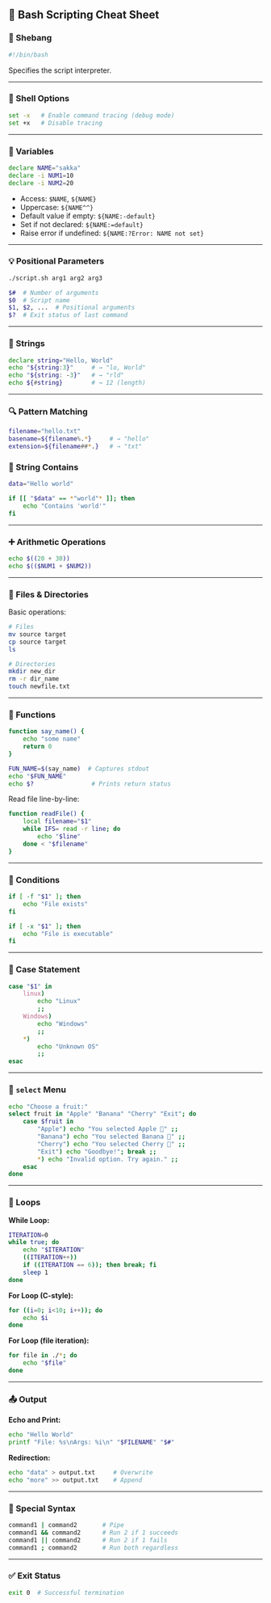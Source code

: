 ## 🐚 Bash Scripting Cheat Sheet

### 📌 Shebang

```bash
#!/bin/bash
```

Specifies the script interpreter.

---

### 🔧 Shell Options

```bash
set -x   # Enable command tracing (debug mode)
set +x   # Disable tracing
```

---

### 🧠 Variables

```bash
declare NAME="sakka"
declare -i NUM1=10
declare -i NUM2=20
```

- Access: `$NAME`, `${NAME}`  
- Uppercase: `${NAME^^}`  
- Default value if empty: `${NAME:-default}`  
- Set if not declared: `${NAME:=default}`  
- Raise error if undefined: `${NAME:?Error: NAME not set}`

---

### 💡 Positional Parameters

```bash
./script.sh arg1 arg2 arg3

$#  # Number of arguments
$0  # Script name
$1, $2, ...  # Positional arguments
$?  # Exit status of last command
```

---

### 🧵 Strings

```bash
declare string="Hello, World"
echo "${string:3}"     # → "lo, World"
echo "${string: -3}"   # → "rld"
echo ${#string}        # → 12 (length)
```

---

### 🔍 Pattern Matching

```bash
filename="hello.txt"
basename=${filename%.*}     # → "hello"
extension=${filename##*.}   # → "txt"
```

### 🔎 String Contains

```bash
data="Hello world"

if [[ "$data" == *"world"* ]]; then
    echo "Contains 'world'"
fi
```

---

### ➕ Arithmetic Operations

```bash
echo $((20 + 30))
echo $(($NUM1 + $NUM2))
```

---

### 📁 Files & Directories

Basic operations:
```bash
# Files
mv source target
cp source target
ls

# Directories
mkdir new_dir
rm -r dir_name
touch newfile.txt
```

---

### 🧩 Functions

```bash
function say_name() {
    echo "some name"
    return 0
}

FUN_NAME=$(say_name)  # Captures stdout
echo "$FUN_NAME"
echo $?                # Prints return status
```

Read file line-by-line:
```bash
function readFile() {
    local filename="$1"
    while IFS= read -r line; do
        echo "$line"
    done < "$filename"
}
```

---

### 🔘 Conditions

```bash
if [ -f "$1" ]; then
    echo "File exists"
fi

if [ -x "$1" ]; then
    echo "File is executable"
fi
```

---

### 🔄 Case Statement

```bash
case "$1" in
    linux)
        echo "Linux"
        ;;
    Windows)
        echo "Windows"
        ;;
    *)
        echo "Unknown OS"
        ;;
esac
```

---

### 🍎 `select` Menu

```bash
echo "Choose a fruit:"
select fruit in "Apple" "Banana" "Cherry" "Exit"; do
    case $fruit in
        "Apple") echo "You selected Apple 🍎" ;;
        "Banana") echo "You selected Banana 🍌" ;;
        "Cherry") echo "You selected Cherry 🍒" ;;
        "Exit") echo "Goodbye!"; break ;;
        *) echo "Invalid option. Try again." ;;
    esac
done
```

---

### 🔁 Loops

**While Loop:**
```bash
ITERATION=0
while true; do
    echo "$ITERATION"
    ((ITERATION++))
    if ((ITERATION == 6)); then break; fi
    sleep 1
done
```

**For Loop (C-style):**
```bash
for ((i=0; i<10; i++)); do
    echo $i
done
```

**For Loop (file iteration):**
```bash
for file in ./*; do
    echo "$file"
done
```

---

### 📤 Output

**Echo and Print:**
```bash
echo "Hello World"
printf "File: %s\nArgs: %i\n" "$FILENAME" "$#"
```

**Redirection:**
```bash
echo "data" > output.txt     # Overwrite
echo "more" >> output.txt    # Append
```

---

### 🚦 Special Syntax

```bash
command1 | command2       # Pipe
command1 && command2      # Run 2 if 1 succeeds
command1 || command2      # Run 2 if 1 fails
command1 ; command2       # Run both regardless
```

---

### ✅ Exit Status

```bash
exit 0  # Successful termination
```
